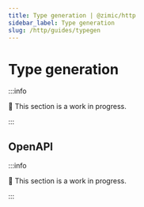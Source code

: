 ```yaml
---
title: Type generation | @zimic/http
sidebar_label: Type generation
slug: /http/guides/typegen
---
```


# Type generation

:::info

🚧 This section is a work in progress.

:::

## OpenAPI

:::info

🚧 This section is a work in progress.

:::
